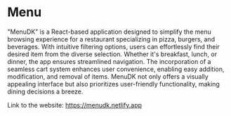 # Menu

"MenuDK" is a React-based application designed to simplify the menu browsing experience for a restaurant specializing in pizza, burgers, and beverages. With intuitive filtering options, users can effortlessly find their desired item from the diverse selection. Whether it's breakfast, lunch, or dinner, the app ensures streamlined navigation. The incorporation of a seamless cart system enhances user convenience, enabling easy addition, modification, and removal of items. MenuDK not only offers a visually appealing interface but also prioritizes user-friendly functionality, making dining decisions a breeze.

Link to the website: https://menudk.netlify.app
